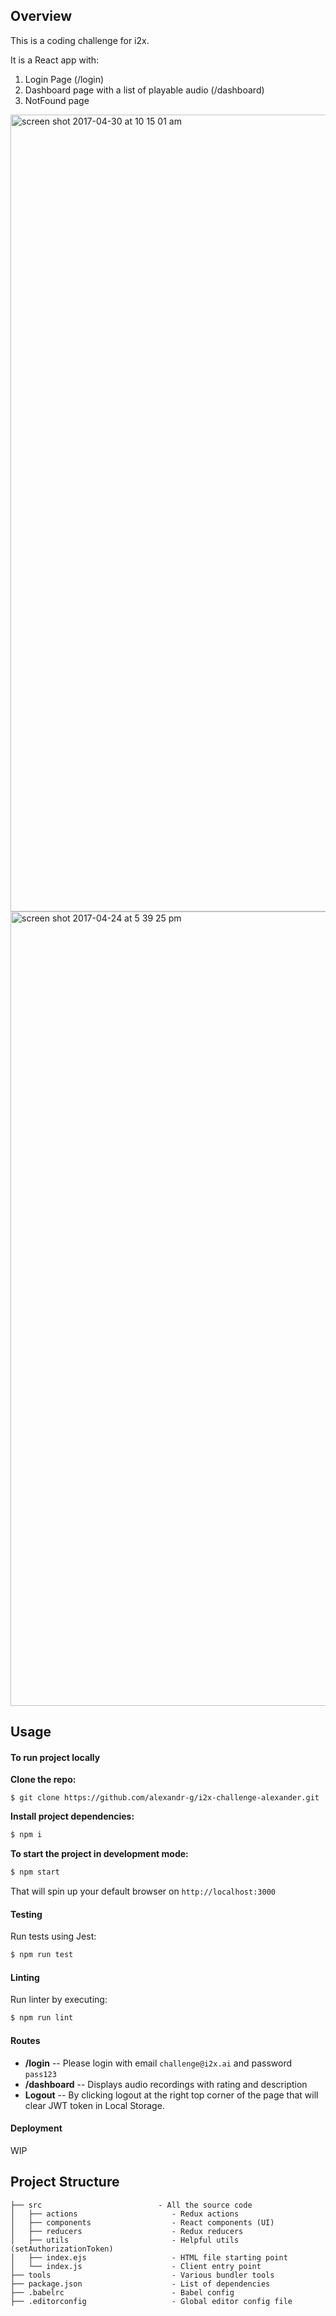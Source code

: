 ## Overview
This is a coding challenge for i2x.

It is a React app with:
1. Login Page (/login)
2. Dashboard page with a list of playable audio (/dashboard)
3. NotFound page

<img width="1275" alt="screen shot 2017-04-30 at 10 15 01 am" src="https://cloud.githubusercontent.com/assets/9251327/25562743/78a3dc30-2d8e-11e7-9e30-c942a3a50a91.png">

<img width="1271" alt="screen shot 2017-04-24 at 5 39 25 pm" src="https://cloud.githubusercontent.com/assets/9251327/25562679/2c4fdc9a-2d8d-11e7-94be-89230c4b5754.png">

## Usage

#### To run project locally

**Clone the repo:**

`$ git clone https://github.com/alexandr-g/i2x-challenge-alexander.git`

**Install project dependencies:**
```bash
$ npm i
```

**To start the project in development mode:**
```bash
$ npm start
```

That will spin up your default browser on `http://localhost:3000`

#### Testing

Run tests using Jest:

```bash
$ npm run test
```

#### Linting

Run linter by executing:

```bash
$ npm run lint
```

#### Routes

- **/login**
-- Please login with email `challenge@i2x.ai` and password `pass123`
- **/dashboard**
-- Displays audio recordings with rating and description
- **Logout**
-- By clicking logout at the right top corner of the page that will clear JWT token in Local Storage.


#### Deployment
WIP

## Project Structure

    ├── src                          - All the source code
    │   ├── actions                     - Redux actions
    │   ├── components                  - React components (UI)
    │   ├── reducers                    - Redux reducers
    │   ├── utils                       - Helpful utils (setAuthorizationToken)
    │   ├── index.ejs                   - HTML file starting point
    │   └── index.js                    - Client entry point
    ├── tools                           - Various bundler tools
    ├── package.json                    - List of dependencies
    ├── .babelrc                        - Babel config
    ├── .editorconfig                   - Global editor config file
